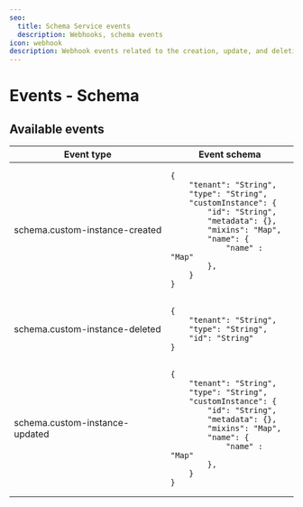 ```yaml
---
seo:
  title: Schema Service events
  description: Webhooks, schema events
icon: webhook
description: Webhook events related to the creation, update, and deletion of custom mixin schemas.
---
```


# Events - Schema

## Available events

<table><thead><tr><th>Event type</th><th>Event schema</th></tr></thead><tbody><tr><td>schema.custom-instance-created</td><td><pre class="language-json"><code class="lang-json">{
    "tenant": "String",
    "type": "String",
    "customInstance": {
        "id": "String",
        "metadata": {},
        "mixins": "Map",
        "name": {
            "name" : "Map"
        },
    }
}
</code></pre></td></tr><tr><td>schema.custom-instance-deleted</td><td><pre class="language-json"><code class="lang-json">{
    "tenant": "String",
    "type": "String",
    "id": "String"
}
</code></pre></td></tr><tr><td>schema.custom-instance-updated</td><td><pre class="language-json"><code class="lang-json">{
    "tenant": "String",
    "type": "String",
    "customInstance": {
        "id": "String",
        "metadata": {},
        "mixins": "Map",
        "name": {
            "name" : "Map"
        },
    }
}
</code></pre></td></tr>
</tbody></table>
